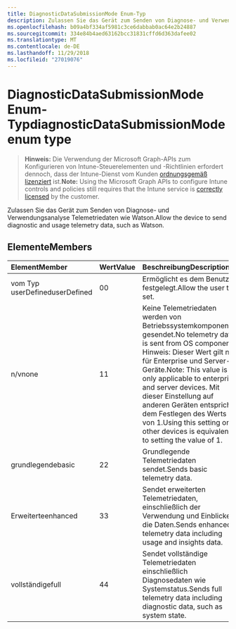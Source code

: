 ```yaml
---
title: DiagnosticDataSubmissionMode Enum-Typ
description: Zulassen Sie das Gerät zum Senden von Diagnose- und Verwendungsanalyse Telemetriedaten wie Watson.
ms.openlocfilehash: b09a4bf334af5981c3ce6dabbab0ac64e2b24887
ms.sourcegitcommit: 334e84b4aed63162bcc31831cffd6d363dafee02
ms.translationtype: MT
ms.contentlocale: de-DE
ms.lasthandoff: 11/29/2018
ms.locfileid: "27019076"
---
```

# <a name="diagnosticdatasubmissionmode-enum-type"></a><span data-ttu-id="5964e-103">DiagnosticDataSubmissionMode Enum-Typ</span><span class="sxs-lookup"><span data-stu-id="5964e-103">diagnosticDataSubmissionMode enum type</span></span>

> <span data-ttu-id="5964e-104">**Hinweis:** Die Verwendung der Microsoft Graph-APIs zum Konfigurieren von Intune-Steuerelementen und -Richtlinien erfordert dennoch, dass der Intune-Dienst vom Kunden [ordnungsgemäß lizenziert](https://go.microsoft.com/fwlink/?linkid=839381) ist.</span><span class="sxs-lookup"><span data-stu-id="5964e-104">**Note:** Using the Microsoft Graph APIs to configure Intune controls and policies still requires that the Intune service is [correctly licensed](https://go.microsoft.com/fwlink/?linkid=839381) by the customer.</span></span>

<span data-ttu-id="5964e-105">Zulassen Sie das Gerät zum Senden von Diagnose- und Verwendungsanalyse Telemetriedaten wie Watson.</span><span class="sxs-lookup"><span data-stu-id="5964e-105">Allow the device to send diagnostic and usage telemetry data, such as Watson.</span></span>
## <a name="members"></a><span data-ttu-id="5964e-106">Elemente</span><span class="sxs-lookup"><span data-stu-id="5964e-106">Members</span></span>
|<span data-ttu-id="5964e-107">Element</span><span class="sxs-lookup"><span data-stu-id="5964e-107">Member</span></span>|<span data-ttu-id="5964e-108">Wert</span><span class="sxs-lookup"><span data-stu-id="5964e-108">Value</span></span>|<span data-ttu-id="5964e-109">Beschreibung</span><span class="sxs-lookup"><span data-stu-id="5964e-109">Description</span></span>|
|:---|:---|:---|
|<span data-ttu-id="5964e-110">vom Typ userDefined</span><span class="sxs-lookup"><span data-stu-id="5964e-110">userDefined</span></span>|<span data-ttu-id="5964e-111">0</span><span class="sxs-lookup"><span data-stu-id="5964e-111">0</span></span>|<span data-ttu-id="5964e-112">Ermöglicht es dem Benutzer festgelegt.</span><span class="sxs-lookup"><span data-stu-id="5964e-112">Allow the user to set.</span></span>|
|<span data-ttu-id="5964e-113">n/v</span><span class="sxs-lookup"><span data-stu-id="5964e-113">none</span></span>|<span data-ttu-id="5964e-114">1</span><span class="sxs-lookup"><span data-stu-id="5964e-114">1</span></span>|<span data-ttu-id="5964e-115">Keine Telemetriedaten werden von Betriebssystemkomponenten gesendet.</span><span class="sxs-lookup"><span data-stu-id="5964e-115">No telemetry data is sent from OS components.</span></span> <span data-ttu-id="5964e-116">Hinweis: Dieser Wert gilt nur für Enterprise und Server-Geräte.</span><span class="sxs-lookup"><span data-stu-id="5964e-116">Note: This value is only applicable to enterprise and server devices.</span></span> <span data-ttu-id="5964e-117">Mit dieser Einstellung auf anderen Geräten entspricht dem Festlegen des Werts von 1.</span><span class="sxs-lookup"><span data-stu-id="5964e-117">Using this setting on other devices is equivalent to setting the value of 1.</span></span>|
|<span data-ttu-id="5964e-118">grundlegende</span><span class="sxs-lookup"><span data-stu-id="5964e-118">basic</span></span>|<span data-ttu-id="5964e-119">2</span><span class="sxs-lookup"><span data-stu-id="5964e-119">2</span></span>|<span data-ttu-id="5964e-120">Grundlegende Telemetriedaten sendet.</span><span class="sxs-lookup"><span data-stu-id="5964e-120">Sends basic telemetry data.</span></span>|
|<span data-ttu-id="5964e-121">Erweiterte</span><span class="sxs-lookup"><span data-stu-id="5964e-121">enhanced</span></span>|<span data-ttu-id="5964e-122">3</span><span class="sxs-lookup"><span data-stu-id="5964e-122">3</span></span>|<span data-ttu-id="5964e-123">Sendet erweiterten Telemetriedaten, einschließlich der Verwendung und Einblicke in die Daten.</span><span class="sxs-lookup"><span data-stu-id="5964e-123">Sends enhanced telemetry data including usage and insights data.</span></span>|
|<span data-ttu-id="5964e-124">vollständige</span><span class="sxs-lookup"><span data-stu-id="5964e-124">full</span></span>|<span data-ttu-id="5964e-125">4</span><span class="sxs-lookup"><span data-stu-id="5964e-125">4</span></span>|<span data-ttu-id="5964e-126">Sendet vollständige Telemetriedaten einschließlich Diagnosedaten wie Systemstatus.</span><span class="sxs-lookup"><span data-stu-id="5964e-126">Sends full telemetry data including diagnostic data, such as system state.</span></span>|




